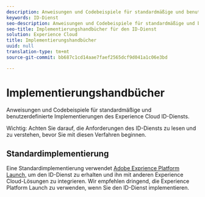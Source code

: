 ```yaml
---
description: Anweisungen und Codebeispiele für standardmäßige und benutzerdefinierte Implementierungen des Experience Cloud ID-Diensts.
keywords: ID-Dienst
seo-description: Anweisungen und Codebeispiele für standardmäßige und benutzerdefinierte Implementierungen des Experience Cloud ID-Diensts.
seo-title: Implementierungshandbücher für den ID-Dienst
solution: Experience Cloud
title: Implementierungshandbücher
uuid: null
translation-type: tm+mt
source-git-commit: bb687c1cd14aae7faef2565dcf9d041a1c06e3bd

---
```



# Implementierungshandbücher

Anweisungen und Codebeispiele für standardmäßige und benutzerdefinierte Implementierungen des Experience Cloud ID-Diensts.

Wichtig: Achten Sie darauf, die Anforderungen des ID-Diensts zu lesen und zu verstehen, bevor Sie mit diesen Verfahren beginnen.

## Standardimplementierung

Eine Standardimplementierung verwendet [Adobe Exprience Platform Launch,](https://docs.adobelaunch.com/) um den ID-Dienst zu erhalten und ihn mit anderen Experience Cloud-Lösungen zu integrieren. Wir empfehlen dringend, die Experience Platform Launch zu verwenden, wenn Sie den ID-Dienst implementieren.